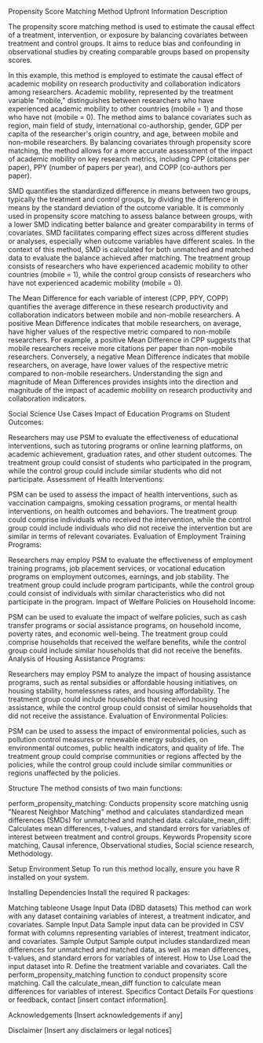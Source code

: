 Propensity Score Matching Method
Upfront Information
Description

The propensity score matching method is used to estimate the causal effect of a treatment, intervention, or exposure by balancing covariates between treatment and control groups. It aims to reduce bias and confounding in observational studies by creating comparable groups based on propensity scores.

In this example, this method is employed to estimate the causal effect of academic mobility on research productivity and collaboration indicators among researchers. Academic mobility, represented by the treatment variable "mobile," distinguishes between researchers who have experienced academic mobility to other countries (mobile = 1) and those who have not (mobile = 0). The method aims to balance covariates such as region, main field of study, international co-authorship, gender, GDP per capita of the researcher's origin country, and age, between mobile and non-mobile researchers. By balancing covariates through propensity score matching, the method allows for a more accurate assessment of the impact of academic mobility on key research metrics, including CPP (citations per paper), PPY (number of papers per year), and COPP (co-authors per paper).

SMD quantifies the standardized difference in means between two groups, typically the treatment and control groups, by dividing the difference in means by the standard deviation of the outcome variable. It is commonly used in propensity score matching to assess balance between groups, with a lower SMD indicating better balance and greater comparability in terms of covariates. SMD facilitates comparing effect sizes across different studies or analyses, especially when outcome variables have different scales. In the context of this method, SMD is calculated for both unmatched and matched data to evaluate the balance achieved after matching. The treatment group consists of researchers who have experienced academic mobility to other countries (mobile = 1), while the control group consists of researchers who have not experienced academic mobility (mobile = 0).

The Mean Difference for each variable of interest (CPP, PPY, COPP) quantifies the average difference in these research productivity and collaboration indicators between mobile and non-mobile researchers. A positive Mean Difference indicates that mobile researchers, on average, have higher values of the respective metric compared to non-mobile researchers. For example, a positive Mean Difference in CPP suggests that mobile researchers receive more citations per paper than non-mobile researchers. Conversely, a negative Mean Difference indicates that mobile researchers, on average, have lower values of the respective metric compared to non-mobile researchers. Understanding the sign and magnitude of Mean Differences provides insights into the direction and magnitude of the impact of academic mobility on research productivity and collaboration indicators.

Social Science Use Cases
Impact of Education Programs on Student Outcomes:

Researchers may use PSM to evaluate the effectiveness of educational interventions, such as tutoring programs or online learning platforms, on academic achievement, graduation rates, and other student outcomes. The treatment group could consist of students who participated in the program, while the control group could include similar students who did not participate.
Assessment of Health Interventions:

PSM can be used to assess the impact of health interventions, such as vaccination campaigns, smoking cessation programs, or mental health interventions, on health outcomes and behaviors. The treatment group could comprise individuals who received the intervention, while the control group could include individuals who did not receive the intervention but are similar in terms of relevant covariates.
Evaluation of Employment Training Programs:

Researchers may employ PSM to evaluate the effectiveness of employment training programs, job placement services, or vocational education programs on employment outcomes, earnings, and job stability. The treatment group could include program participants, while the control group could consist of individuals with similar characteristics who did not participate in the program.
Impact of Welfare Policies on Household Income:

PSM can be used to evaluate the impact of welfare policies, such as cash transfer programs or social assistance programs, on household income, poverty rates, and economic well-being. The treatment group could comprise households that received the welfare benefits, while the control group could include similar households that did not receive the benefits.
Analysis of Housing Assistance Programs:

Researchers may employ PSM to analyze the impact of housing assistance programs, such as rental subsidies or affordable housing initiatives, on housing stability, homelessness rates, and housing affordability. The treatment group could include households that received housing assistance, while the control group could consist of similar households that did not receive the assistance.
Evaluation of Environmental Policies:

PSM can be used to assess the impact of environmental policies, such as pollution control measures or renewable energy subsidies, on environmental outcomes, public health indicators, and quality of life. The treatment group could comprise communities or regions affected by the policies, while the control group could include similar communities or regions unaffected by the policies. 




Structure
The method consists of two main functions:

perform_propensity_matching: Conducts propensity score matching usnig  "Nearest Neighbor Matching" method and calculates standardized mean differences (SMDs) for unmatched and matched data.
calculate_mean_diff: Calculates mean differences, t-values, and standard errors for variables of interest between treatment and control groups.
Keywords
Propensity score matching, Causal inference, Observational studies, Social science research, Methodology.

Setup
Environment Setup
To run this method locally, ensure you have R installed on your system.

Installing Dependencies
Install the required R packages:

Matching
tableone
Usage
Input Data (DBD datasets)
This method can work with any dataset containing variables of interest, a treatment indicator, and covariates.
Sample Input Data
Sample input data can be provided in CSV format with columns representing variables of interest, treatment indicator, and covariates.
Sample Output
Sample output includes standardized mean differences for unmatched and matched data, as well as mean differences, t-values, and standard errors for variables of interest.
How to Use
Load the input dataset into R.
Define the treatment variable and covariates.
Call the perform_propensity_matching function to conduct propensity score matching.
Call the calculate_mean_diff function to calculate mean differences for variables of interest.
Specifics
Contact Details
For questions or feedback, contact [insert contact information].

Acknowledgements
[Insert acknowledgements if any]

Disclaimer
[Insert any disclaimers or legal notices]